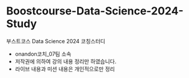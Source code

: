 # Boostcourse-Data-Science-2024-Study
부스트코스 Data Science 2024 코칭스터디
- onandon코치_07팀 소속
- 저작권에 의하여 강의 내용 정리만 하였습니다.
- 라이브 내용과 미션 내용은 개인적으로만 정리
